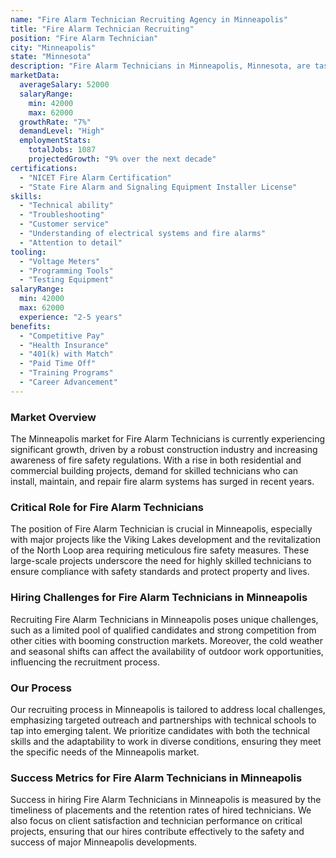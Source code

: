```yaml
---
name: "Fire Alarm Technician Recruiting Agency in Minneapolis"
title: "Fire Alarm Technician Recruiting"
position: "Fire Alarm Technician"
city: "Minneapolis"
state: "Minnesota"
description: "Fire Alarm Technicians in Minneapolis, Minnesota, are tasked with the installation, maintenance, and repair of fire alarm systems in residential and commercial properties."
marketData:
  averageSalary: 52000
  salaryRange:
    min: 42000
    max: 62000
  growthRate: "7%"
  demandLevel: "High"
  employmentStats:
    totalJobs: 1087
    projectedGrowth: "9% over the next decade"
certifications:
  - "NICET Fire Alarm Certification"
  - "State Fire Alarm and Signaling Equipment Installer License"
skills:
  - "Technical ability"
  - "Troubleshooting"
  - "Customer service"
  - "Understanding of electrical systems and fire alarms"
  - "Attention to detail"
tooling:
  - "Voltage Meters"
  - "Programming Tools"
  - "Testing Equipment"
salaryRange:
  min: 42000
  max: 62000
  experience: "2-5 years"
benefits:
  - "Competitive Pay"
  - "Health Insurance"
  - "401(k) with Match"
  - "Paid Time Off"
  - "Training Programs"
  - "Career Advancement"
---
```


### Market Overview
The Minneapolis market for Fire Alarm Technicians is currently experiencing significant growth, driven by a robust construction industry and increasing awareness of fire safety regulations. With a rise in both residential and commercial building projects, demand for skilled technicians who can install, maintain, and repair fire alarm systems has surged in recent years.

### Critical Role for Fire Alarm Technicians
The position of Fire Alarm Technician is crucial in Minneapolis, especially with major projects like the Viking Lakes development and the revitalization of the North Loop area requiring meticulous fire safety measures. These large-scale projects underscore the need for highly skilled technicians to ensure compliance with safety standards and protect property and lives.

### Hiring Challenges for Fire Alarm Technicians in Minneapolis
Recruiting Fire Alarm Technicians in Minneapolis poses unique challenges, such as a limited pool of qualified candidates and strong competition from other cities with booming construction markets. Moreover, the cold weather and seasonal shifts can affect the availability of outdoor work opportunities, influencing the recruitment process.

### Our Process
Our recruiting process in Minneapolis is tailored to address local challenges, emphasizing targeted outreach and partnerships with technical schools to tap into emerging talent. We prioritize candidates with both the technical skills and the adaptability to work in diverse conditions, ensuring they meet the specific needs of the Minneapolis market.

### Success Metrics for Fire Alarm Technicians in Minneapolis
Success in hiring Fire Alarm Technicians in Minneapolis is measured by the timeliness of placements and the retention rates of hired technicians. We also focus on client satisfaction and technician performance on critical projects, ensuring that our hires contribute effectively to the safety and success of major Minneapolis developments.